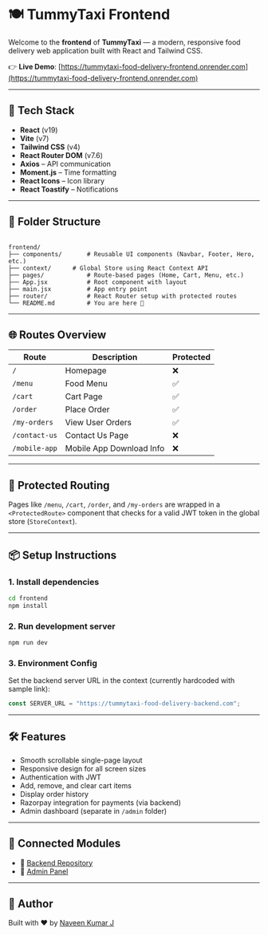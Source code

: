 
# 🍽️ TummyTaxi Frontend

Welcome to the **frontend** of **TummyTaxi** — a modern, responsive food delivery web application built with React and Tailwind CSS.

👉 **Live Demo**: [https://tummytaxi-food-delivery-frontend.onrender.com](https://tummytaxi-food-delivery-frontend.onrender.com)  

---

## 🚀 Tech Stack

- **React** (v19)
- **Vite** (v7)
- **Tailwind CSS** (v4)
- **React Router DOM** (v7.6)
- **Axios** – API communication
- **Moment.js** – Time formatting
- **React Icons** – Icon library
- **React Toastify** – Notifications


---

## 📁 Folder Structure

```

frontend/
├── components/       # Reusable UI components (Navbar, Footer, Hero, etc.)
├── context/      # Global Store using React Context API
├── pages/            # Route-based pages (Home, Cart, Menu, etc.)
├── App.jsx           # Root component with layout
├── main.jsx          # App entry point
├── router/           # React Router setup with protected routes
└── README.md         # You are here 📍

````

---

## 🌐 Routes Overview

| Route           | Description                        | Protected |
|----------------|------------------------------------|-----------|
| `/`            | Homepage                           | ❌        |
| `/menu`        | Food Menu                          | ✅        |
| `/cart`        | Cart Page                          | ✅        |
| `/order`       | Place Order                        | ✅        |
| `/my-orders`   | View User Orders                   | ✅        |
| `/contact-us`  | Contact Us Page                    | ❌        |
| `/mobile-app`  | Mobile App Download Info           | ❌        |

---

## 🔐 Protected Routing

Pages like `/menu`, `/cart`, `/order`, and `/my-orders` are wrapped in a `<ProtectedRoute>` component that checks for a valid JWT token in the global store (`StoreContext`).

---

## 📦 Setup Instructions

### 1. Install dependencies

```bash
cd frontend
npm install
````

### 2. Run development server

```bash
npm run dev
```

### 3. Environment Config

Set the backend server URL in the context (currently hardcoded with sample link):

```js
const SERVER_URL = "https://tummytaxi-food-delivery-backend.com";
```

---

## 🛠 Features

* Smooth scrollable single-page layout
* Responsive design for all screen sizes
* Authentication with JWT
* Add, remove, and clear cart items
* Display order history
* Razorpay integration for payments (via backend)
* Admin dashboard (separate in `/admin` folder)

---

## 📍 Connected Modules

* 🔗 [Backend Repository](../backend/README.md)
* 🔗 [Admin Panel](../admin/README.md)

---

## 🙌 Author

Built with ❤️ by [Naveen Kumar J](https://github.com/Naveen-KumarJ)
